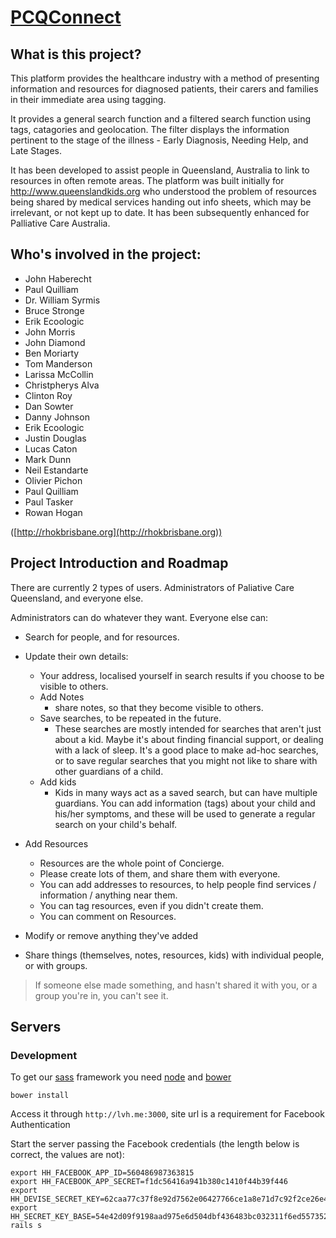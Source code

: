 # [PCQConnect](http://www.queenslandkids.org)

## What is this project?

This platform provides the healthcare industry with a method of presenting information and resources for diagnosed patients, their carers and families in their immediate area using tagging.

It provides a general search function and a filtered search function using tags, catagories and geolocation.  The filter displays the information pertinent to the stage of the illness - Early Diagnosis, Needing Help, and Late Stages.

It has been developed to assist people in Queensland, Australia to link to resources in often remote areas.  The platform was built initially for http://www.queenslandkids.org who understood the problem of resources being shared by medical services handing out info sheets, which may be irrelevant, or not kept up to date.  It has been subsequently enhanced for Palliative Care Australia.

## Who's involved in the project:

* John Haberecht
* Paul Quilliam
* Dr. William Syrmis
* Bruce Stronge
* Erik Ecoologic
* John Morris
* John Diamond
* Ben Moriarty
* Tom Manderson
* Larissa McCollin
* Christpherys Alva
* Clinton Roy
* Dan Sowter
* Danny Johnson
* Erik Ecoologic
* Justin Douglas
* Lucas Caton
* Mark Dunn
* Neil Estandarte
* Olivier Pichon
* Paul Quilliam
* Paul Tasker
* Rowan Hogan

([http://rhokbrisbane.org](http://rhokbrisbane.org))

## Project Introduction and Roadmap

There are currently 2 types of users. Administrators of Paliative Care Queensland, and everyone else.

Administrators can do whatever they want. Everyone else can:
- Search for people, and for resources.
- Update their own details:
    - Your address, localised yourself in search results if you choose to be visible to others.
    - Add Notes
        - share notes, so that they become visible to others.
    - Save searches, to be repeated in the future.
        - These searches are mostly intended for searches that aren't just about a kid. Maybe it's about finding financial support, or dealing with a lack of sleep. It's a good place to make ad-hoc searches, or to save regular searches that you might not like to share with other guardians of a child.
    - Add kids
        - Kids in many ways act as a saved search, but can have multiple guardians. You can add information (tags) about your child and his/her symptoms, and these will be used to generate a regular search on your child's behalf.
- Add Resources
    - Resources are the whole point of Concierge.
    - Please create lots of them, and share them with everyone.
    - You can add addresses to resources, to help people find services / information / anything near them.
    - You can tag resources, even if you didn't create them.
    - You can comment on Resources.

- Modify or remove anything they've added
- Share things (themselves, notes, resources, kids) with individual people, or with groups.

> If someone else made something, and hasn't shared it with you, or a group you're in, you can't see it.

## Servers

### Development

To get our [sass](http://sass-lang.com/) framework you need [node](http://nodejs.org/) and [bower](http://bower.io/)

    bower install

Access it through `http://lvh.me:3000`, site url is a requirement for Facebook Authentication

Start the server passing the Facebook credentials (the length below is correct, the values are not):

    export HH_FACEBOOK_APP_ID=560486987363815
    export HH_FACEBOOK_APP_SECRET=f1dc56416a941b380c1410f44b39f446
    export HH_DEVISE_SECRET_KEY=62caa77c37f8e92d7562e06427766ce1a8e71d7c92f2ce26e46a6f3f035f6a0f197a4be64a33483d79b39d7c675c4ecfc39bbcc12d9631b084e2fc16a4fff18e
    export HH_SECRET_KEY_BASE=54e42d09f9198aad975e6d504dbf436483bc032311f6ed55735273ce9910f245ed220badddde98cd1926ee02c7e75fad15ac657e5953706fc898622aee8ffcb0
    rails s


